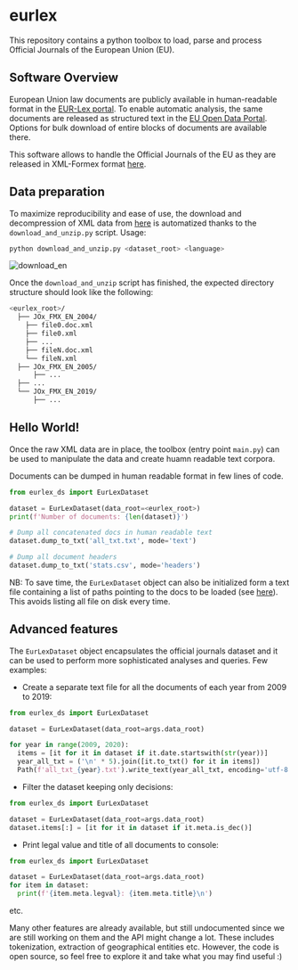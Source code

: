 # eurlex

This repository contains a python toolbox to load, parse and process Official Journals of the European Union (EU).

## Software Overview

European Union law documents are publicly available in human-readable format in the [EUR-Lex portal](https://eur-lex.europa.eu/homepage.html). To enable automatic analysis, the same documents are released as structured text in the [EU Open Data Portal](https://data.europa.eu/euodp/en/home). Options for bulk download of entire blocks of documents are available there.

This software allows to handle the Official Journals of the EU as they are released in XML-Formex format [here](https://data.europa.eu/euodp/en/data/dataset/official-journals-of-the-european-union-in-english).
## Data preparation
To maximize reproducibility and ease of use, the download and decompression of XML data from [here](https://data.europa.eu/euodp/en/data/dataset/official-journals-of-the-european-union-in-english) is automatized thanks to the `download_and_unzip.py` script. Usage:
```bash
python download_and_unzip.py <dataset_root> <language>
```
![download_en](./img/download_en.gif)

Once the `download_and_unzip` script has finished, the expected directory structure should look like the following:
```bash
<eurlex_root>/
  ├── JOx_FMX_EN_2004/
    ├── file0.doc.xml
    ├── file0.xml
    ├── ...
    ├── fileN.doc.xml
    └── fileN.xml
  ├── JOx_FMX_EN_2005/
      ├── ...
  ├── ...
  └── JOx_FMX_EN_2019/
      ├── ...
```

## Hello World!
Once the raw XML data are in place, the toolbox (entry point `main.py`) can be used to manipulate the data and create huamn readable text corpora. 

Documents can be dumped in human readable format in few lines of code.
```python
from eurlex_ds import EurLexDataset

dataset = EurLexDataset(data_root=<eurlex_root>)
print(f'Number of documents: {len(dataset)}')

# Dump all concatenated docs in human readable text
dataset.dump_to_txt('all_txt.txt', mode='text')

# Dump all document headers
dataset.dump_to_txt('stats.csv', mode='headers')
```
NB: To save time, the `EurLexDataset` object can also be initialized form a text file containing a list of paths pointing to the docs to be loaded (see [here](https://github.com/ndrplz/eurlex/blob/71cb848e3777fd42797d1863b4d0363f99272cfd/eurlex_ds.py#L164-L174)). This avoids listing all file on disk every time.

## Advanced features
The `EurLexDataset` object encapsulates the official journals dataset and it can be used to perform more sophisticated analyses and queries. Few examples:

* Create a separate text file for all the documents of each year from 2009 to 2019:
```python
from eurlex_ds import EurLexDataset

dataset = EurLexDataset(data_root=args.data_root)

for year in range(2009, 2020):
  items = [it for it in dataset if it.date.startswith(str(year))]
  year_all_txt = ('\n' * 5).join([it.to_txt() for it in items])
  Path(f'all_txt_{year}.txt').write_text(year_all_txt, encoding='utf-8')
```

* Filter the dataset keeping only decisions:
```python
from eurlex_ds import EurLexDataset

dataset = EurLexDataset(data_root=args.data_root)
dataset.items[:] = [it for it in dataset if it.meta.is_dec()]
```

* Print legal value and title of all documents to console:
```python
from eurlex_ds import EurLexDataset

dataset = EurLexDataset(data_root=args.data_root)
for item in dataset:
  print(f'{item.meta.legval}: {item.meta.title}\n')
```
etc.

Many other features are already available, but still undocumented since we are still working on them and the API might change a lot. These includes tokenization, extraction of geographical entities etc. However, the code is open source, so feel free to explore it and take what you may find useful :)
